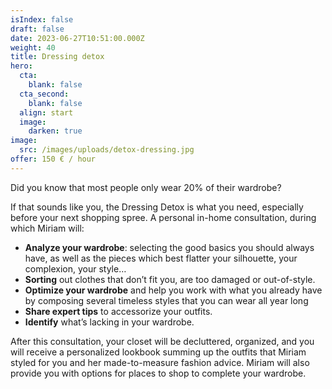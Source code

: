 ```yaml
---
isIndex: false
draft: false
date: 2023-06-27T10:51:00.000Z
weight: 40
title: Dressing detox
hero:
  cta:
    blank: false
  cta_second:
    blank: false
  align: start
  image:
    darken: true
image:
  src: /images/uploads/detox-dressing.jpg
offer: 150 € / hour
---
```

Did you know that most people only wear 20% of their wardrobe?

If that sounds like you, the Dressing Detox is what you need, especially before your next shopping spree. A personal in-home consultation, during which Miriam will:

* **Analyze your wardrobe**: selecting the good basics you should always have, as well as the pieces which best flatter your silhouette, your complexion, your style…
* **Sorting** out clothes that don’t fit you, are too damaged or out-of-style.
* **Optimize your wardrobe** and help you work with what you already have by composing several timeless styles that you can wear all year long
* **Share expert tips** to accessorize your outfits.
* **Identify** what’s lacking in your wardrobe.

After this consultation, your closet will be decluttered, organized, and you will receive a personalized lookbook summing up the outfits that Miriam styled for you and her made-to-measure fashion advice. Miriam will also provide you with options for places to shop to complete your wardrobe.